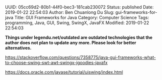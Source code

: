 UUID: 05cc69d2-80b1-44f0-bec3-181cab230072
Status: published
Date: 2019-01-22 22:54:03
Author: Ben Chuanlong Du
Slug: gui-frameworks-for-java
Title: GUI Frameworks for Java
Category: Computer Science
Tags: programming, Java, GUI, Swing, SwingX, JavaFX
Modified: 2019-01-22 22:54:03

**Things under legendu.net/outdated are outdated technologies that the author does not plan to update any more. Please look for better alternatives.**



https://stackoverflow.com/questions/7358775/java-gui-frameworks-what-to-choose-swing-swt-awt-swingx-jgoodies-javafx

https://docs.oracle.com/javase/tutorial/uiswing/index.html



